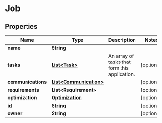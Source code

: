 
# Job

## Properties
Name | Type | Description | Notes
------------ | ------------- | ------------- | -------------
**name** | **String** |  | 
**tasks** | [**List&lt;Task&gt;**](Task.md) | An array of tasks that form this application.  |  [optional]
**communications** | [**List&lt;Communication&gt;**](Communication.md) |  |  [optional]
**requirements** | [**List&lt;Requirement&gt;**](Requirement.md) |  |  [optional]
**optimization** | [**Optimization**](Optimization.md) |  |  [optional]
**id** | **String** |  |  [optional]
**owner** | **String** |  |  [optional]



